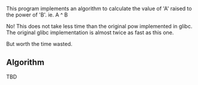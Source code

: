 This program implements an algorithm to calculate the value of 'A' raised to the power of 'B'. ie. A ^ B

No! This does not take less time than the original pow implemented in glibc.
The original glibc implementation is almost twice as fast as this one.

But worth the time wasted.

## Algorithm

TBD

